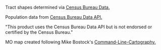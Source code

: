 Tract shapes determined via [Census Bureau Data.](https://www2.census.gov/geo/tiger/GENZ2014/shp/cb_2014_29_tract_500k.zip)

Population data from [Census Bureau Data API.](http://api.census.gov) 

"This product uses the Census Bureau Data API but is not endorsed or certified by the Census Bureau."

MO map created following Mike Bostock's [Command-Line-Cartography.](https://medium.com/@mbostock/command-line-cartography-part-1-897aa8f8ca2c)




